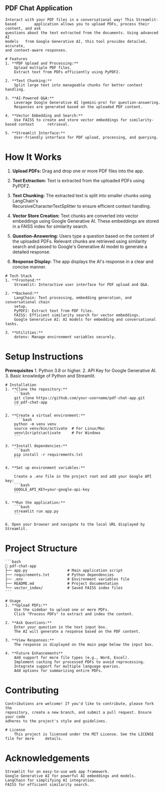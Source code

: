 ## PDF Chat Application
    Interact with your PDF files in a conversational way! This Streamlit-based        application allows you to upload PDFs, process their content, and ask       
    questions about the text extracted from the documents. Using advanced AI 
    models   from Google Generative AI, this tool provides detailed, accurate, 
    and context-aware responses.
``````````````````````````````````````````````````````````````````````````````````
# Features
1. **PDF Upload and Processing:**
    Upload multiple PDF files.
    Extract text from PDFs efficiently using PyPDF2.
   
2. **Text Chunking:**
    Split large text into manageable chunks for better context handling.
   
3. **AI-Powered Q&A:**
    Leverage Google Generative AI (gemini-pro) for question-answering.
    Responses are generated based on the uploaded PDF content.
   
4. **Vector Embedding and Search:**
    Use FAISS to create and store vector embeddings for similarity-based context      retrieval.
   
5. **Streamlit Interface:**
    User-friendly interface for PDF upload, processing, and querying.
``````````````````````````````````````````````````````````````````````````````````
# How It Works
1. **Upload PDFs:**
    Drag and drop one or more PDF files into the app.
   
2. **Text Extraction:**
    Text is extracted from the uploaded PDFs using PyPDF2.
   
3. **Text Chunking:**
    The extracted text is split into smaller chunks using LangChain's           
    RecursiveCharacterTextSplitter to ensure efficient context handling.
   
4. **Vector Store Creation:**
    Text chunks are converted into vector embeddings using Google Generative AI.
    These embeddings are stored in a FAISS index for similarity search.
   
5. **Question-Answering:**
    Users type a question based on the content of the uploaded PDFs.
    Relevant chunks are retrieved using similarity search and passed to Google's 
    Generative AI model to generate a detailed response.
   
6. **Response Display:**
    The app displays the AI's response in a clear and concise manner.
``````````````````````````````````````````````````````````````````````````````````
# Tech Stack
1. **Frontend:**
    Streamlit: Interactive user interface for PDF upload and Q&A.

2. **Backend:**
    LangChain: Text processing, embedding generation, and conversational chain   
    setup.
    PyPDF2: Extract text from PDF files.
    FAISS: Efficient similarity search for vector embeddings.
    Google Generative AI: AI models for embedding and conversational tasks.

3. **Utilities:**
    dotenv: Manage environment variables securely.
``````````````````````````````````````````````````````````````````````````````````
# Setup Instructions
**Prerequisites**
    1. Python 3.8 or higher.
    2. API Key for Google Generative AI.
    3. Basic knowledge of Python and Streamlit.
``````````````````````````````````````````````````````````````````````````````````
# Installation
1. **Clone the repository:**
    ```bash
    git clone https://github.com/your-username/pdf-chat-app.git
    cd pdf-chat-app
    ```

2. **Create a virtual environment:**
     ```bash
    python -m venv venv
    source venv/bin/activate  # For Linux/Mac
    venv\Scripts\activate     # For Windows
    ```

3. **Install dependencies:**
    ```bash
    pip install -r requirements.txt
    ```

4. **Set up environment variables:**

    Create a .env file in the project root and add your Google API key:
    ```bash
    GOOGLE_API_KEY=your-google-api-key
    ```

5. **Run the application:**
    ```bash
    streamlit run app.py
    ```

6. Open your browser and navigate to the local URL displayed by Streamlit.
``````````````````````````````````````````````````````````````````````````````````
# Project Structure
    ```bash
    📂 pdf-chat-app
    ├── app.py                  # Main application script
    ├── requirements.txt        # Python dependencies
    ├── .env                    # Environment variables file
    ├── README.md               # Project documentation
    └── vector_index/           # Saved FAISS index files
    ```
``````````````````````````````````````````````````````````````````````````````````
# Usage
1. **Upload PDFs:**
    Use the sidebar to upload one or more PDFs.
    Click "Process PDFs" to extract and index the content.

2. **Ask Questions:**
    Enter your question in the text input box.
    The AI will generate a response based on the PDF content.

3. **View Responses:**
    The response is displayed on the main page below the input box.

4. **Future Enhancements**
    Add support for more file types (e.g., Word, Excel).
    Implement caching for processed PDFs to avoid reprocessing.
    Integrate support for multiple language queries.
    Add options for summarizing entire PDFs.
``````````````````````````````````````````````````````````````````````````````````
# Contributing
    Contributions are welcome! If you'd like to contribute, please fork the   
    repository, create a new branch, and submit a pull request. Ensure your code 
    adheres to the project's style and guidelines.
``````````````````````````````````````````````````````````````````````````````````
# License
    This project is licensed under the MIT License. See the LICENSE file for more     details.
``````````````````````````````````````````````````````````````````````````````````
# Acknowledgements
    Streamlit for an easy-to-use web app framework.
    Google Generative AI for powerful AI embeddings and models.
    LangChain for simplifying AI integration.
    FAISS for efficient similarity search.
``````````````````````````````````````````````````````````````````````````````````
